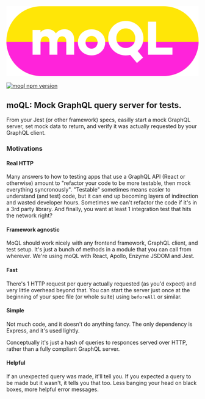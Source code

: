 <img src="./moQL.png" alt="moQL logo" width="512"/>

[![moql npm version](https://img.shields.io/npm/v/moql.svg)](https://www.npmjs.com/package/moql)

## moQL: Mock GraphQL query server for tests.

From your Jest (or other framework) specs, easilly start a mock GraphQL server, set mock data to return, and verify it was actually requested by your GraphQL client.

### Motivations

#### Real HTTP

Many answers to how to testing apps that use a GraphQL API (React or otherwise) amount to "refactor your code to be more testable, then mock everything syncronously". "Testable" sometimes means easier to understand (and test) code, but it can end up becoming layers of indirection and wasted developer hours. Sometimes we can't refactor the code if it's in a 3rd party library. And finally, you want at least 1 integration test that hits the network right?

#### Framework agnostic

 MoQL should work nicely with any frontend framework, GraphQL client, and test setup. It's just a bunch of methods in a module that you can call from wherever. We're using moQL with React, Apollo, Enzyme JSDOM and Jest.

#### Fast

There's 1 HTTP request per query actually requested (as you'd expect) and very little overhead beyond that. You can start the server just once at the beginning of your spec file (or whole suite) using `beforeAll` or similar.

#### Simple

Not much code, and it doesn't do anything fancy. The only dependency is Express, and it's used lightly.

Conceptually it's just a hash of queries to responces served over HTTP, rather than a fully compliant GraphQL server.

#### Helpful

If an unexpected query was made, it'll tell you. If you expected a query to be made but it wasn't, it tells you that too. Less banging your head on black boxes, more helpful error messages.

